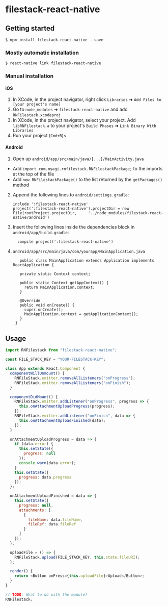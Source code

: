 # filestack-react-native

## Getting started

`$ npm install filestack-react-native --save`

### Mostly automatic installation

`$ react-native link filestack-react-native`

### Manual installation

#### iOS

1. In XCode, in the project navigator, right click `Libraries` ➜ `Add Files to [your project's name]`
2. Go to `node_modules` ➜ `filestack-react-native` and add `RNFilestack.xcodeproj`
3. In XCode, in the project navigator, select your project. Add `libRNFilestack.a` to your project's `Build Phases` ➜ `Link Binary With Libraries`
4. Run your project (`Cmd+R`)<

#### Android

1. Open up `android/app/src/main/java/[...]/MainActivity.java`

- Add `import com.myagi.rnfilestack.RNFilestackPackage;` to the imports at the top of the file
- Add `new RNFilestackPackage()` to the list returned by the `getPackages()` method

2. Append the following lines to `android/settings.gradle`:
   ```
   include ':filestack-react-native'
   project(':filestack-react-native').projectDir = new File(rootProject.projectDir, 	'../node_modules/filestack-react-native/android')
   ```
3. Insert the following lines inside the dependencies block in `android/app/build.gradle`:

   ```
     compile project(':filestack-react-native')
   ```

4. `android/app/src/main/java/com/yourapp/MainApplication.java`

   ```
      public class MainApplication extends Application implements ReactApplication {

      private static Context context;

      public static Context getAppContext() {
        return MainApplication.context;
      }

      @Override
      public void onCreate() {
        super.onCreate();
        MainApplication.context = getApplicationContext();
      }
    }
   ```

## Usage

```javascript
import RNFilestack from "filestack-react-native";

const FILE_STACK_KEY = "YOUR-FILESTACK-KEY";

class App extends React.Component {
  componentWillUnmount() {
    RNFileStack.emitter.removeAllListeners("onProgress");
    RNFileStack.emitter.removeAllListeners("onFinish");
  }

  componentDidMount() {
    RNFileStack.emitter.addListener("onProgress", progress => {
      this.onAttachmentUploadProgress(progress);
    });
    RNFileStack.emitter.addListener("onFinish", data => {
      this.onAttachmentUploadFinished(data);
    });
  }

  onAttachmentUploadProgress = data => {
    if (data.error) {
      this.setState({
        progress: null
      });
      console.warn(data.error);
    }
    this.setState({
      progress: data.progress
    });
  };

  onAttachmentUploadFinished = data => {
    this.setState({
      progress: null,
      attachments: [
        {
          fileName: data.fileName,
          fileRef: data.fileRef
        }
      ]
    });
  };

  uploadFile = () => {
    RNFileStack.upload(FILE_STACK_KEY, this.state.fileURI);
  };

  render() {
    return <Button onPress={this.uploadFile}>Upload</Button>;
  }
}

// TODO: What to do with the module?
RNFilestack;
```

